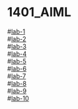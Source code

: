 # 1401_AIML
#[lab-1](https://github.com/2303A51401/1401_AIML/blob/main/AIML_assignment_1.ipynb)\
#[lab-2](https://github.com/2303A51401/1401_AIML/blob/main/AIML_assignment2.ipynb)\
#[lab-3](https://github.com/2303A51401/1401_AIML/blob/main/AIML_assignment3.ipynb)\
#[lab-4](https://github.com/2303A51401/1401_AIML/blob/main/AIML_assignment_4.ipynb)\
#[lab-5](https://github.com/2303A51401/1401_AIML/blob/main/AIML_assignment_5.ipynb)\
#[lab-6](https://github.com/2303A51401/1401_AIML/blob/main/AIML_assignment_6.ipynb)\
#[lab-7](https://github.com/2303A51401/1401_AIML/blob/main/AIML_assignment_7.ipynb)\
#[lab-8](https://github.com/2303A51401/1401_AIML/blob/main/AIML_Assignment_8.ipynb)\
#[lab-9](https://github.com/2303A51401/1401_AIML/blob/main/Aiml_Assignment_9.ipynb)\
#[lab-10](https://github.com/2303A51401/1401_AIML/blob/main/AIML_assignment_10.ipynb)
